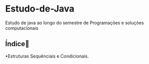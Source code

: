 # Estudo-de-Java

Estudo de java ao longo do semestre de Programações e soluções computacionais

## Índice:sunrise:

•Estruturas Sequênciais e Condicionais.



